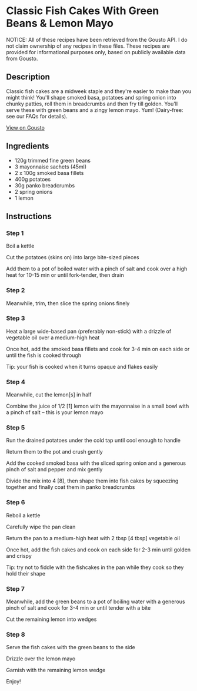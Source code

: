 # Classic Fish Cakes With Green Beans & Lemon Mayo

NOTICE: All of these recipes have been retrieved from the Gousto API. I do not claim ownership of any recipes in these files. These recipes are provided for informational purposes only, based on publicly available data from Gousto.

## Description

Classic fish cakes are a midweek staple and they're easier to make than you might think! You'll shape smoked basa, potatoes and spring onion into chunky patties, roll them in breadcrumbs and then fry till golden. You'll serve these with green beans and a zingy lemon mayo. Yum! (Dairy-free: see our FAQs for details).

[View on Gousto](https://www.gousto.co.uk/recipes/cookbook/classic-fish-cakes-with-green-beans-lemon-mayo)

## Ingredients

- 120g trimmed fine green beans
- 3 mayonnaise sachets (45ml)
- 2 x 100g smoked basa fillets
- 400g potatoes
- 30g panko breadcrumbs
- 2 spring onions
- 1 lemon

## Instructions


### Step 1

Boil a kettle


Cut the potatoes (skins on) into large bite-sized pieces


Add them to a pot of boiled water with a pinch of salt and cook over a high heat for 10-15 min or until fork-tender, then drain


### Step 2

Meanwhile, trim, then slice the spring onions finely


### Step 3

Heat a large wide-based pan (preferably non-stick) with a drizzle of vegetable oil over a medium-high heat


Once hot, add the smoked basa fillets and cook for 3-4 min on each side or until the fish is cooked through


Tip: your fish is cooked when it turns opaque and flakes easily


### Step 4

Meanwhile, cut the lemon<span class="text-danger">[s]</span> in half 


Combine the juice of 1/2<span class="text-danger"> [1]</span> lemon with the mayonnaise in a small bowl with a pinch of salt – this is your lemon mayo


### Step 5

Run the drained potatoes under the cold tap until cool enough to handle


Return them to the pot and crush gently


Add the cooked smoked basa with the sliced spring onion and a generous pinch of salt and pepper and mix gently


Divide the mix into 4 <span class="text-danger">[8]</span>, then shape them into fish cakes by squeezing together and finally coat them in panko breadcrumbs


### Step 6

Reboil a kettle


Carefully wipe the pan clean 


Return the pan to a medium-high heat with 2 tbsp <span class="text-danger">[4 tbsp]</span> vegetable oil 


Once hot, add the fish cakes and cook on each side for 2-3 min until golden and crispy


Tip: try not to fiddle with the fishcakes in the pan while they <span class="text-highlight">cook so they</span> hold their shape


### Step 7

Meanwhile, add the green beans to a pot of boiling water with a generous pinch of salt and cook for 3-4 min or until tender with a bite


Cut the remaining lemon into wedges

### Step 8

Serve the fish cakes with the green beans to the side


Drizzle over the lemon mayo 


Garnish with the remaining lemon wedge


Enjoy!

